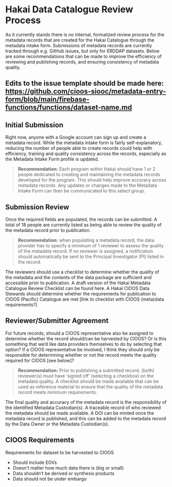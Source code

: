 
# Hakai Data Catalogue Review Process

As it currently stands there is no internal, formalized review process for the metadata records that are created for the Hakai Catalogue through the metadata intake form. Submissions of metadata records are currently tracked through e.g. GitHub issues, but only for ERDDAP datasets. Below are some recommendations that can be made to improve the efficiency of reviewing and publishing records, and ensuring consistency of metadata quality.

Edits to the issue template should be made here: https://github.com/cioos-siooc/metadata-entry-form/blob/main/firebase-functions/functions/dataset-name.md
--------

## Initial Submission

Right now, anyone with a Google account can sign up and create a metadata record. While the metadata intake form is fairly self-explanatory, reducing the number of people able to create records could help with efficiency, training and quality consistency across the records, especially as the Metadata Intake Form profile is updated.

> **Recommendation:** Each program within Hakai should have 1 or 2 people dedicated to creating and maintaining the metadata records developed for the program. This should help improve accuracy across metadata records. Any updates or changes made to the Metadata Intake Form can then be communicated to this select group.

## Submission Review

Once the required fields are populated, the records can be submitted. A total of 18 people are currently listed as being able to review the quality of the metadata record prior to publication.

> **Recommendation:** when populating a metadata record, the data provider has to specify a minimum of 1 reviewer to assess the quality of the metadata record. If no reviewer is assigned, a notification should automatically be sent to the Principal Investigator (PI) listed in the record.

The reviewers should use a checklist to determine whether the quality of the metadata and the contents of the data package are sufficient and accessible prior to publication. A draft version of the Hakai Metadata Catalogue Review Checklist can be found here. A Hakai CIOOS Data Stewards should determine whether the requirements for publication to CIOOS (Pacific) Catalogue are met [link to checklist with CIOOS (meta)data requirements?]

## Reviewer/Submitter Agreement

For future records, should a CIOOS representative also be assigned to determine whether the record should/can be harvested by CIOOS? Or is this something that we’d like data providers themselves to do by selecting that option? If a CIOOS representative be involved, I think they should only be responsible for determining whether or not the record meets the quality required for CIOOS [see below]?

> **Recommendation:** Prior to publishing a submitted record, (both) reviewer(s) must have ‘signed off’ (selecting a checkbox) on the metadata quality. A checklist should be made available that can be used as reference material to ensure that the quality of the metadata record meets minimum requirements.

The final quality and accuracy of the metadata record is the responsibility of the identified Metadata Custodian(s). A traceable record of who reviewed the metadata should be made available. A DOI can be minted once the metadata record is published, and this can be added to the metadata record by the Data Owner or the Metadata Custodian(s).

## CIOOS Requirements

Requirements for dataset to be harvested to CIOOS

- Should include EOVs
- Doesn’t matter how much data there is (big or small)
- Data shouldn’t be derived or synthesis products
- Data should not be under embargo
